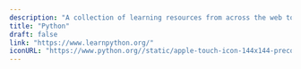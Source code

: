 ```yaml
---
description: "A collection of learning resources from across the web to help you skill up while at home"
title: "Python"
draft: false
link: "https://www.learnpython.org/"
iconURL: "https://www.python.org//static/apple-touch-icon-144x144-precomposed.png"
---
```

